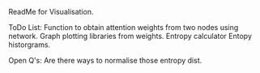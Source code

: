 ReadMe for Visualisation.

ToDo List: 
    Function to obtain attention weights from two nodes using network.
    Graph plotting libraries from weights.
    Entropy calculator
    Entopy historgrams.



Open Q's:
Are there ways to normalise those entropy dist.


